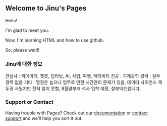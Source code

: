 ## Welcome to Jinu's Pages

Hello!

I'm glad to meet you.

Now, I'm learning HTML and how to use github.

So, please wait!!


### Jinu에 대한 정보

관심사 : 빅데이터, 쳇봇, 딥러닝, AI, 사업, 여행, 엑티비티
전공 : 기계공학
경력 : 실무경력 없음
기타 : 열정은 높으나 업무로 인한 시간관리 문제가 있음, 데이터 사이언스 책 두권 사뒀지만 전혀 읽지 못함, 8월말부터 석사 입학 예정, 잘부탁드립니다.

### Support or Contact

Having trouble with Pages? Check out our [documentation](https://help.github.com/categories/github-pages-basics/) or [contact support](https://github.com/contact) and we’ll help you sort it out.
